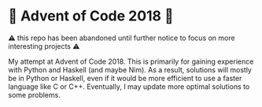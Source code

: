 # :christmas_tree: Advent of Code 2018 :christmas_tree:
:warning: this repo has been abandoned until further notice to focus on more interesting projects :warning:

My attempt at Advent of Code 2018.
This is primarily for gaining experience with Python and Haskell (and maybe Nim).
As a result, solutions will mostly be in Python or Haskell, even if it would be more efficient to use a faster language like C or C++.
Eventually, I may update more optimal solutions to some problems.

